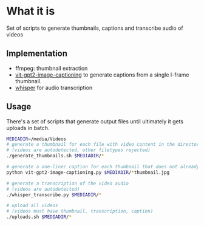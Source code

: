 # What it is

Set of scripts to generate thumbnails, captions and transcribe audio of videos

## Implementation

* ffmpeg: thumbnail extraction
* [vit-gpt2-image-captioning](https://huggingface.co/nlpconnect/vit-gpt2-image-captioning) to generate captions from a single I-frame thumbnail.
* [whisper](https://github.com/openai/whisper) for audio transcription

## Usage

There's a set of scripts that generate output files until ultimately it gets uploads in batch.

```bash
MEDIADIR=/media/Videos
# generate a thumbnail for each file with video content in the directory that does not already have a thumbnail
# (videos are autodetected, other filetypes rejected)
./generate_thumbnails.sh $MEDIADIR/*

# generate a one-liner caption for each thumbnail that does not already have a thumbnail
python vit-gpt2-image-captioning.py $MEDIADIR/*thumbnail.jpg

# generate a transcription of the video audio
# (videos are autodetected)
./whisper_transcribe.py $MEDIADIR/*

# upload all videos
# (videos must have thumbnail, transcription, caption)
./uploads.sh $MEDIADIR/*
```
